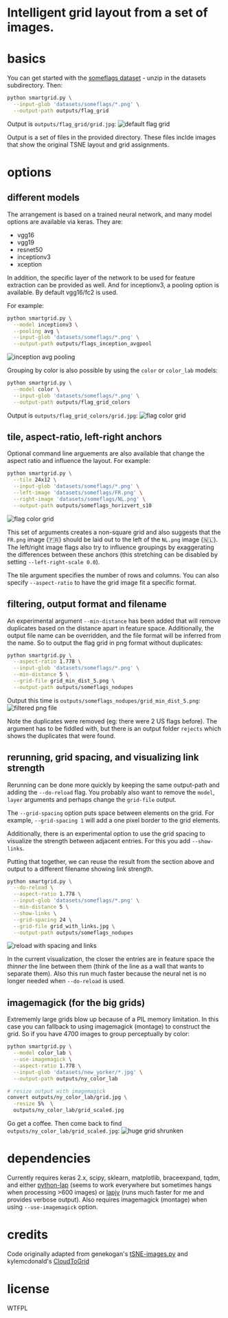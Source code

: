 # Intelligent grid layout from a set of images.

# basics

You can get started with the [someflags dataset](https://github.com/vusd/smartgrid/releases/download/someflags/someflags.zip) - unzip in the datasets subdirectory. Then:

```bash
python smartgrid.py \
  --input-glob 'datasets/someflags/*.png' \
  --output-path outputs/flag_grid
```
Output is `outputs/flag_grid/grid.jpg`:
![default flag grid](https://cloud.githubusercontent.com/assets/945979/26386053/08cb8076-4098-11e7-8caa-9449cd241e85.jpg)

Output is a set of files in the provided directory. These files inclde images that show the original TSNE layout and grid assignments.

# options

## different models
The arrangement is based on a trained neural network, and many model options are available via keras. They are:
 * vgg16
 * vgg19
 * resnet50
 * inceptionv3
 * xception

In addition, the specific layer of the network to be used for feature extraction can be provided as well. And for inceptionv3, a pooling option is available. By default vgg16/fc2 is used.

For example:
```bash
python smartgrid.py \
  --model inceptionv3 \
  --pooling avg \
  --input-glob 'datasets/someflags/*.png' \
  --output-path outputs/flags_inception_avgpool
```

![inception avg pooling](https://cloud.githubusercontent.com/assets/945979/26386117/9afb5c3c-4098-11e7-96dc-2bc444a2c982.jpg)

Grouping by color is also possible by using the `color` or `color_lab` models:

```bash
python smartgrid.py \
  --model color \
  --input-glob 'datasets/someflags/*.png' \
  --output-path outputs/flag_grid_colors
```
Output is `outputs/flag_grid_colors/grid.jpg`:
![flag color grid](https://cloud.githubusercontent.com/assets/945979/26386050/08b8c170-4098-11e7-885f-787fd17e31b3.jpg)

## tile, aspect-ratio, left-right anchors

Optional command line arguements are also available that change the aspect ratio and influence the layout. For example:

```bash
python smartgrid.py \
  --tile 24x12 \
  --input-glob 'datasets/someflags/*.png' \
  --left-image 'datasets/someflags/FR.png' \
  --right-image 'datasets/someflags/NL.png' \
  --output-path outputs/someflags_horizvert_s10
```
![flag color grid](https://cloud.githubusercontent.com/assets/945979/26386049/08b85140-4098-11e7-8f80-d0158fd22b11.jpg)

This set of arguments creates a non-square grid and also suggests that the `FR.png` image (🇫🇷) should be laid out to the left of the `NL.png` image (🇳🇱). The left/right image flags also try to influence groupings by exaggerating the differences between these anchors (this stretching can be disabled by setting `--left-right-scale 0.0`).

The tile argument specifies the number of rows and columns. You can also specify `--aspect-ratio` to have the grid image fit a specific format.

## filtering, output format and filename

An experimental argument `--min-distance` has been added that will remove duplicates based on the distance apart in feature space. Additionally, the output file name can be overridden, and the file format will
be inferred from the name. So to output the flag grid in png format without duplicates:

```bash
python smartgrid.py \
  --aspect-ratio 1.778 \
  --input-glob 'datasets/someflags/*.png' \
  --min-distance 5 \
  --grid-file grid_min_dist_5.png \
  --output-path outputs/someflags_nodupes
```
Output this time is `outputs/someflags_nodupes/grid_min_dist_5.png`:
![filtered png file](https://cloud.githubusercontent.com/assets/945979/26386051/08cae440-4098-11e7-9fde-3ac0ad8ccbde.png)

Note the duplicates were removed (eg: there were 2 US flags before). The argument has to be fiddled with, but there is an output folder `rejects` which shows the duplicates that were found.

## rerunning, grid spacing, and visualizing link strength

Rerunning can be done more quickly by keeping the same output-path and adding the `--do-reload` flag. You probably also want to remove the `model`, `layer` arguments and perhaps change the `grid-file` output.

The `--grid-spacing` option puts space between elements on the grid. For example, `--grid-spacing 1` will add a one pixel border to the grid elements.

Additionally, there is an experimental option to use the grid spacing to visualize the strength between adjacent entries. For this you add `--show-links`.

Putting that together, we can reuse the result from the section above and output to a different filename showing link strength.

```bash
python smartgrid.py \
  --do-reload \
  --aspect-ratio 1.778 \
  --input-glob 'datasets/someflags/*.png' \
  --min-distance 5 \
  --show-links \
  --grid-spacing 24 \
  --grid-file grid_with_links.jpg \
  --output-path outputs/someflags_nodupes
```
![reload with spacing and links](https://cloud.githubusercontent.com/assets/945979/26386054/08cb8e54-4098-11e7-9fec-5fb6a553ac79.jpg)

In the current visualization, the closer the entries are in feature space the *thinner* the line between them (think of the line as a wall that wants to separate them). Also this run much faster because the neural net is no longer needed when `--do-reload` is used.

## imagemagick (for the big grids)

Extrememly large grids blow up because of a PIL memory limitation. In this case you can fallback
to using imagemagick (montage) to construct the grid. So if you have 4700 images to group perceptually
by color:

```bash
python smartgrid.py \
  --model color_lab \
  --use-imagemagick \
  --aspect-ratio 1.778 \
  --input-glob 'datasets/new_yorker/*.jpg' \
  --output-path outputs/ny_color_lab

# resize output with imagemagick
convert outputs/ny_color_lab/grid.jpg \
  -resize 5%  \
  outputs/ny_color_lab/grid_scaled.jpg
```
Go get a coffee. Then come back to find `outputs/ny_color_lab/grid_scaled.jpg`:
![huge grid shrunken](https://cloud.githubusercontent.com/assets/945979/26386052/08cb66e0-4098-11e7-8222-7ec9afaf50ed.jpg)

# dependencies

Currently requires keras 2.x, scipy, sklearn, matplotlib,
braceexpand, tqdm, and either [python-lap](https://github.com/dribnet/python-lap/tree/rename_lap) (seems to work everywhere but sometimes hangs when processing >600 images) or [lapjv](https://github.com/src-d/lapjv) (runs much faster for me and provides verbose output). Also requires imagemagick (montage) when using `--use-imagemagick` option.

# credits

Code originally adapted from genekogan's [tSNE-images.py](https://github.com/ml4a/ml4a-ofx/blob/master/scripts/tSNE-images.py) and kylemcdonald's [CloudToGrid](https://github.com/kylemcdonald/CloudToGrid)

# license

WTFPL